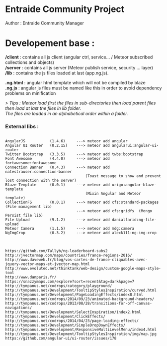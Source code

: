 # Entraide Community Project

Author : Entraide Community Manager

# Developement base :

**/client** : contains all js client (angular ctrl, service... / Meteor subscribed collections and objects)<br>
**/server** : contains all js server (Meteor publish service, security ... layer)<br>
**/lib**    : contains the js files loaded at last (app.ng.js).<br>

**.ng.html** : angular html template which will not be compiled by blaze <br>
**.ng.js**   : angular js files must be named like this in order to avoid dependency problems on minification


<em>
> Tips : Meteor load first the files in sub-directories then load parent files then load at last the files in lib folder. <br>
The files are loaded in an alphabetical order within a folder.
</em>


### External libs :
<pre>
<code>
AngularJS           (1.4.6)     ---> meteor add angular
Angular UI Router   (0.2.15)    ---> meteor add angularui:angular-ui-router
Twitter Bootstrap   (3.3.5)     ---> meteor add twbs:bootstrap
Font Awesome        (4.4.0)     ---> meteor add fortawesome:fontawesome
Connection Banner   (0.4.3)     ---> meteor add natestrauser:connection-banner      
                                    (Toast message to show and prevent lost connection with the server)
Blaze Template      (0.0.1)  	---> meteor add urigo:angular-blaze-template       
                                    (Mixin Angular and Meteor template)
CollectionFS        (0.0.1)  	---> meteor add cfs:standard-packages  (File management lib)
                            	---> meteor add cfs:gridfs  (Mongo Persist file lib)
File Upload         (9.1.2)  	---> meteor add danialfarid:ng-file-upload
Meteor Camera       (1.1.5)  	---> meteor add mdg:camera
NgImgCrop           (0.3.2)  	---> meteor add alexk111:ng-img-crop
</code>
</pre>


<pre><code>
https://github.com/Tallyb/ng-leaderboard-subs2
http://jvectormap.com/maps/countries/france-regions-2016/
http://www.daveweb.fr/blog/vos-cartes-de-france-cliquables-avec-jquery-vector-maps-et-jvector-map.html
http://www.evoluted.net/thinktank/web-design/custom-google-maps-style-tool
http://www.danparis.fr/
https://snazzymaps.com/explore?sort=recent&tag=dark&page=7
http://tympanus.net/codrops/category/playground/
http://tympanus.net/Development/TooltipStylesInspiration/curved.html
http://tympanus.net/Development/PageLoadingEffects/index8.html
http://tympanus.net/codrops/2014/09/23/animated-background-headers/
http://tympanus.net/codrops/2013/08/28/transitions-for-off-canvas-navigations/
http://tympanus.net/Development/SelectInspiration/index2.html
http://tympanus.net/Development/ClickEffects/
http://tympanus.net/codrops/2014/04/23/page-loading-effects/
http://tympanus.net/Development/SimpleDropDownEffects/
http://tympanus.net/Development/ResponsiveMultiLevelMenu/index4.html
http://tympanus.net/Development/TooltipStylesInspiration/img/map.jpg
https://github.com/angular-ui/ui-router/issues/178
</pre></code>
